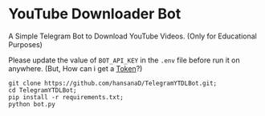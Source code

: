# YouTube Downloader Bot
A Simple Telegram Bot to Download YouTube Videos. (Only for Educational Purposes)


Please update the value of `BOT_API_KEY` in the `.env` file before run it on anywhere. 
(But, How can i get a [Token](https://core.telegram.org/bots/tutorial#obtain-your-bot-token)?)

```
git clone https://github.com/hansanaD/TelegramYTDLBot.git;
cd TelegramYTDLBot;
pip install -r requirements.txt;
python bot.py

```


